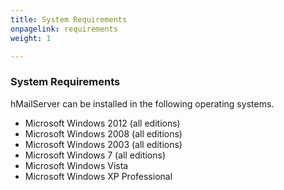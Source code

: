 ```yaml
---
title: System Requirements
onpagelink: requirements
weight: 1

---
```


### System Requirements

hMailServer can be installed in the following operating systems.

- Microsoft Windows 2012 (all editions)
- Microsoft Windows 2008 (all editions)
- Microsoft Windows 2003 (all editions)
- Microsoft Windows 7 (all editions)
- Microsoft Windows Vista
- Microsoft Windows XP Professional
 